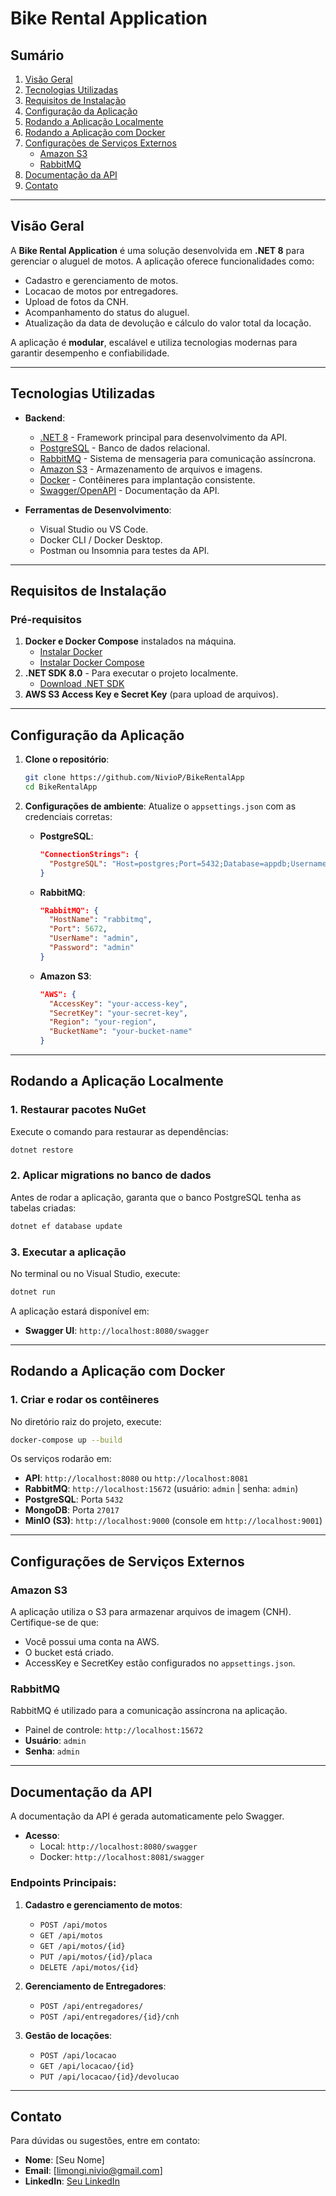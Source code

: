 # Bike Rental Application

## Sumário

1. [Visão Geral](#visão-geral)
2. [Tecnologias Utilizadas](#tecnologias-utilizadas)
3. [Requisitos de Instalação](#requisitos-de-instalação)
4. [Configuração da Aplicação](#configuração-da-aplicação)
5. [Rodando a Aplicação Localmente](#rodando-a-aplicação-localmente)
6. [Rodando a Aplicação com Docker](#rodando-a-aplicação-com-docker)
7. [Configurações de Serviços Externos](#configurações-de-serviços-externos)
   - [Amazon S3](#amazon-s3)
   - [RabbitMQ](#rabbitmq)
8. [Documentação da API](#documentação-da-api)
9. [Contato](#contato)

---

## Visão Geral

A **Bike Rental Application** é uma solução desenvolvida em **.NET 8** para gerenciar o aluguel de motos. A aplicação oferece funcionalidades como:

- Cadastro e gerenciamento de motos.
- Locacao de motos por entregadores.
- Upload de fotos da CNH.
- Acompanhamento do status do aluguel.
- Atualização da data de devolução e cálculo do valor total da locação.

A aplicação é **modular**, escalável e utiliza tecnologias modernas para garantir desempenho e confiabilidade.

---

## Tecnologias Utilizadas

- **Backend**:
  - [.NET 8](https://dotnet.microsoft.com/) - Framework principal para desenvolvimento da API.
  - [PostgreSQL](https://www.postgresql.org/) - Banco de dados relacional.
  - [RabbitMQ](https://www.rabbitmq.com/) - Sistema de mensageria para comunicação assíncrona.
  - [Amazon S3](https://aws.amazon.com/s3/) - Armazenamento de arquivos e imagens.
  - [Docker](https://www.docker.com/) - Contêineres para implantação consistente.
  - [Swagger/OpenAPI](https://swagger.io/) - Documentação da API.

- **Ferramentas de Desenvolvimento**:
  - Visual Studio ou VS Code.
  - Docker CLI / Docker Desktop.
  - Postman ou Insomnia para testes da API.

---

## Requisitos de Instalação

### Pré-requisitos
1. **Docker e Docker Compose** instalados na máquina.
   - [Instalar Docker](https://docs.docker.com/get-docker/)
   - [Instalar Docker Compose](https://docs.docker.com/compose/install/)
2. **.NET SDK 8.0** - Para executar o projeto localmente.
   - [Download .NET SDK](https://dotnet.microsoft.com/download)
3. **AWS S3 Access Key e Secret Key** (para upload de arquivos).

---

## Configuração da Aplicação

1. **Clone o repositório**:
   ```bash
   git clone https://github.com/NivioP/BikeRentalApp
   cd BikeRentalApp
   ```

2. **Configurações de ambiente**:
   Atualize o `appsettings.json` com as credenciais corretas:

   - **PostgreSQL**:
     ```json
     "ConnectionStrings": {
       "PostgreSQL": "Host=postgres;Port=5432;Database=appdb;Username=postgres;Password=yourpassword"
     }
     ```

   - **RabbitMQ**:
     ```json
     "RabbitMQ": {
       "HostName": "rabbitmq",
       "Port": 5672,
       "UserName": "admin",
       "Password": "admin"
     }
     ```

   - **Amazon S3**:
     ```json
     "AWS": {
       "AccessKey": "your-access-key",
       "SecretKey": "your-secret-key",
       "Region": "your-region",
       "BucketName": "your-bucket-name"
     }
     ```

---

## Rodando a Aplicação Localmente

### 1. Restaurar pacotes NuGet
Execute o comando para restaurar as dependências:
```bash
dotnet restore
```

### 2. Aplicar migrations no banco de dados
Antes de rodar a aplicação, garanta que o banco PostgreSQL tenha as tabelas criadas:
```bash
dotnet ef database update
```

### 3. Executar a aplicação
No terminal ou no Visual Studio, execute:
```bash
dotnet run
```

A aplicação estará disponível em:
- **Swagger UI**: `http://localhost:8080/swagger`

---

## Rodando a Aplicação com Docker

### 1. Criar e rodar os contêineres
No diretório raiz do projeto, execute:
```bash
docker-compose up --build
```

Os serviços rodarão em:
- **API**: `http://localhost:8080` ou `http://localhost:8081`
- **RabbitMQ**: `http://localhost:15672` (usuário: `admin` | senha: `admin`)
- **PostgreSQL**: Porta `5432`
- **MongoDB**: Porta `27017`
- **MinIO (S3)**: `http://localhost:9000` (console em `http://localhost:9001`)

---

## Configurações de Serviços Externos

### Amazon S3
A aplicação utiliza o S3 para armazenar arquivos de imagem (CNH). Certifique-se de que:

- Você possui uma conta na AWS.
- O bucket está criado.
- AccessKey e SecretKey estão configurados no `appsettings.json`.

### RabbitMQ
RabbitMQ é utilizado para a comunicação assíncrona na aplicação.

- Painel de controle: `http://localhost:15672`
- **Usuário**: `admin`
- **Senha**: `admin`

---

## Documentação da API

A documentação da API é gerada automaticamente pelo Swagger.

- **Acesso**:
  - Local: `http://localhost:8080/swagger`
  - Docker: `http://localhost:8081/swagger`

### Endpoints Principais:
1. **Cadastro e gerenciamento de motos**:
   - `POST /api/motos`
   - `GET /api/motos`
   - `GET /api/motos/{id}`
   - `PUT /api/motos/{id}/placa`
   - `DELETE /api/motos/{id}`

2. **Gerenciamento de Entregadores**:
   - `POST /api/entregadores/`
   - `POST /api/entregadores/{id}/cnh`

3. **Gestão de locações**:
   - `POST /api/locacao`
   - `GET /api/locacao/{id}`
   - `PUT /api/locacao/{id}/devolucao`

---
## Contato

Para dúvidas ou sugestões, entre em contato:

- **Nome**: [Seu Nome]
- **Email**: [limongi.nivio@gmail.com]
- **LinkedIn**: [Seu LinkedIn](https://www.linkedin.com/nivio)

